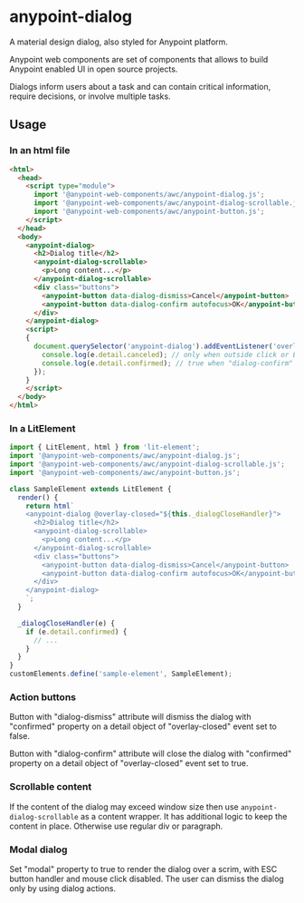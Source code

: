 # anypoint-dialog

A material design dialog, also styled for Anypoint platform.

Anypoint web components are set of components that allows to build Anypoint enabled UI in open source projects.

Dialogs inform users about a task and can contain critical information, require decisions, or involve multiple tasks.

## Usage

### In an html file

```html
<html>
  <head>
    <script type="module">
      import '@anypoint-web-components/awc/anypoint-dialog.js';
      import '@anypoint-web-components/awc/anypoint-dialog-scrollable.js';
      import '@anypoint-web-components/awc/anypoint-button.js';
    </script>
  </head>
  <body>
    <anypoint-dialog>
      <h2>Dialog title</h2>
      <anypoint-dialog-scrollable>
        <p>Long content...</p>
      </anypoint-dialog-scrollable>
      <div class="buttons">
        <anypoint-button data-dialog-dismiss>Cancel</anypoint-button>
        <anypoint-button data-dialog-confirm autofocus>OK</anypoint-button>
      </div>
    </anypoint-dialog>
    <script>
    {
      document.querySelector('anypoint-dialog').addEventListener('overlay-closed', (e) => {
        console.log(e.detail.canceled); // only when outside click or ESC key press
        console.log(e.detail.confirmed); // true when "dialog-confirm" was pressed
      });
    }
    </script>
  </body>
</html>
```

### In a LitElement

```js
import { LitElement, html } from 'lit-element';
import '@anypoint-web-components/awc/anypoint-dialog.js';
import '@anypoint-web-components/awc/anypoint-dialog-scrollable.js';
import '@anypoint-web-components/awc/anypoint-button.js';

class SampleElement extends LitElement {
  render() {
    return html`
    <anypoint-dialog @overlay-closed="${this._dialogCloseHandler}">
      <h2>Dialog title</h2>
      <anypoint-dialog-scrollable>
        <p>Long content...</p>
      </anypoint-dialog-scrollable>
      <div class="buttons">
        <anypoint-button data-dialog-dismiss>Cancel</anypoint-button>
        <anypoint-button data-dialog-confirm autofocus>OK</anypoint-button>
      </div>
    </anypoint-dialog>
    `;
  }

  _dialogCloseHandler(e) {
    if (e.detail.confirmed) {
      // ...
    }
  }
}
customElements.define('sample-element', SampleElement);
```

### Action buttons

Button with "dialog-dismiss" attribute will dismiss the dialog with "confirmed" property on a detail object of "overlay-closed" event set to false.

Button with "dialog-confirm" attribute will close the dialog with "confirmed" property on a detail object of "overlay-closed" event set to true.

### Scrollable content

If the content of the dialog may exceed window size then use `anypoint-dialog-scrollable` as a content wrapper.
It has additional logic to keep the content in place. Otherwise use regular div or paragraph.

### Modal dialog

Set "modal" property to true to render the dialog over a scrim, with ESC button handler and mouse click disabled.
The user can dismiss the dialog only by using dialog actions.

